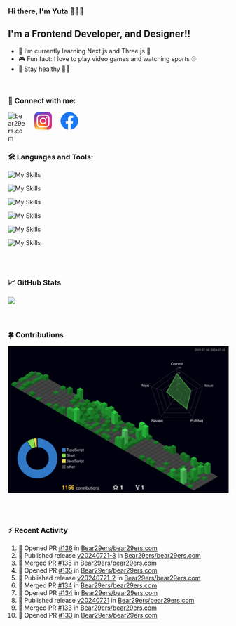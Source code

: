 ### Hi there, I'm Yuta 🤟🏻🐻

## I'm a Frontend Developer, and Designer!!

- 🌱 I’m currently learning Next.js and Three.js 🤣
- 🎮 Fun fact: I love to play video games and watching sports ⚾️
- 🏃 Stay healthy 🏋🏻

<br />

### :wave: Connect with me:

[<img align="left" alt="bear29ers.com" width="40px" src="https://user-images.githubusercontent.com/39920490/156489586-f125813b-e344-46d6-9306-f5786684b976.jpg" style="margin-right: 20px;" />](https://bear29ers.com)
[<img align="left" alt="Yuta Okuma | Instagram" width="40px" src="https://github.com/github/explore/blob/main/topics/instagram/instagram.png?raw=true" style="margin-right: 20px;" />](https://www.instagram.com/bear29ers/)
[<img align="left" alt="Yuta Okuma | Facebook" width="40px" src="https://github.com/github/explore/blob/main/topics/facebook/facebook.png?raw=true" style="margin-right: 20px;" />](https://www.facebook.com/bear29ers/)

<!-- [<img align="left" alt="Yuta Okuma | Wantedly" width="40px" src="https://user-images.githubusercontent.com/39920490/156489528-fdc520d6-10f1-43b6-8bf8-fadf8dcf1a90.jpg" style="margin-right: 20px;" />](https://www.wantedly.com/id/yuta_okuma_b) -->

<br />
<br />
<br />
<br />

### :hammer_and_wrench: Languages and Tools:

![My Skills](https://skillicons.dev/icons?i=html,css,sass,bootstrap,tailwind,js,ts,jquery,threejs,react)

![My Skills](https://skillicons.dev/icons?i=styledcomponents,emotion,materialui,nextjs,vercel,vue,nuxt,pinia,nodejs,express)

![My Skills](https://skillicons.dev/icons?i=webpack,vite,jest,vitest,babel,regex,npm,pnpm,php,laravel)

![My Skills](https://skillicons.dev/icons?i=mysql,sqlite,docker,git,github,githubactions,aws,firebase,vim,neovim)

![My Skills](https://skillicons.dev/icons?i=linux,bash,lua,markdown,svg,webstorm,vscode,atom,figma,xd)

![My Skills](https://skillicons.dev/icons?i=ps,ai,pr,ae,postman,sentry,codepen,stackoverflow,discord,apple)

<br />
<br />

### :chart_with_upwards_trend: GitHub Stats

<div style="display: flex;">
    <a href="https://github.com/Bear29ers">
        <img height="220px;" src="https://github-readme-stats-bear29ers.vercel.app/api?username=Bear29ers&show_icons=true&theme=bear">
    </a>
</div>

<br />
<br />

### :four_leaf_clover: Contributions

![](./profile-3d-contrib/profile-night-green.svg)

<br />
<br />

### :zap: Recent Activity

<!--START_SECTION:activity-->

1. 💪 Opened PR [#136](https://github.com/Bear29ers/bear29ers.com/pull/136) in [Bear29ers/bear29ers.com](https://github.com/Bear29ers/bear29ers.com)
2. 🚀 Published release [v20240721-3](https://github.com/Bear29ers/bear29ers.com/releases/tag/v20240721-3) in [Bear29ers/bear29ers.com](https://github.com/Bear29ers/bear29ers.com)
3. 🎉 Merged PR [#135](https://github.com/Bear29ers/bear29ers.com/pull/135) in [Bear29ers/bear29ers.com](https://github.com/Bear29ers/bear29ers.com)
4. 💪 Opened PR [#135](https://github.com/Bear29ers/bear29ers.com/pull/135) in [Bear29ers/bear29ers.com](https://github.com/Bear29ers/bear29ers.com)
5. 🚀 Published release [v20240721-2](https://github.com/Bear29ers/bear29ers.com/releases/tag/v20240721-2) in [Bear29ers/bear29ers.com](https://github.com/Bear29ers/bear29ers.com)
6. 🎉 Merged PR [#134](https://github.com/Bear29ers/bear29ers.com/pull/134) in [Bear29ers/bear29ers.com](https://github.com/Bear29ers/bear29ers.com)
7. 💪 Opened PR [#134](https://github.com/Bear29ers/bear29ers.com/pull/134) in [Bear29ers/bear29ers.com](https://github.com/Bear29ers/bear29ers.com)
8. 🚀 Published release [v20240721](https://github.com/Bear29ers/bear29ers.com/releases/tag/v20240721) in [Bear29ers/bear29ers.com](https://github.com/Bear29ers/bear29ers.com)
9. 🎉 Merged PR [#133](https://github.com/Bear29ers/bear29ers.com/pull/133) in [Bear29ers/bear29ers.com](https://github.com/Bear29ers/bear29ers.com)
10. 💪 Opened PR [#133](https://github.com/Bear29ers/bear29ers.com/pull/133) in [Bear29ers/bear29ers.com](https://github.com/Bear29ers/bear29ers.com)

<!--END_SECTION:activity-->
